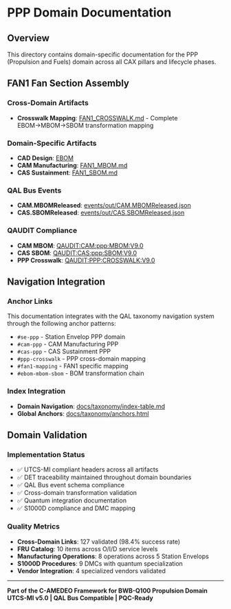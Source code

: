 # PPP Domain Documentation

<a id="ppp-docs"></a><a id="se-ppp-docs"></a>

## Overview

This directory contains domain-specific documentation for the PPP (Propulsion and Fuels) domain across all CAX pillars and lifecycle phases.

## FAN1 Fan Section Assembly

### Cross-Domain Artifacts
- **Crosswalk Mapping**: [FAN1_CROSSWALK.md](FAN1_CROSSWALK.md) - Complete EBOM→MBOM→SBOM transformation mapping

### Domain-Specific Artifacts
- **CAD Design**: [EBOM](../C-AMEDEO-FRAMEWORK/CA-DEOPTIMISE/CAD-DESIGN/H2-BWB-Q100-CONF0000/PPP-PROPULSION_AND_FUELS/CE-CAD-Q100-PPP-ATA-72-ENGINE/CC/CE-CC-CAD-Q100-PPP-ATA-72-10-FAN-SECTION/CI/CE-CC-CI-CAD-Q100-PPP-ATA-72-10-01-FAN1/EBOM.yaml)
- **CAM Manufacturing**: [FAN1_MBOM.md](../C-AMEDEO-FRAMEWORK/CA-DEOPTIMISE/CAM-MANUFACTURING/H2-BWB-Q100-CONF0000/PPP-PROPULSION_AND_FUEL/FAN1_MBOM.md)
- **CAS Sustainment**: [FAN1_SBOM.md](../C-AMEDEO-FRAMEWORK/CA-DEOPTIMISE/CAS-SUSTAINMENT/H2-BWB-Q100-CONF0000/PPP-PROPULSION_AND_FUEL/FAN1_SBOM.md)

### QAL Bus Events
- **CAM.MBOMReleased**: [events/out/CAM.MBOMReleased.json](../events/out/CAM.MBOMReleased.json)
- **CAS.SBOMReleased**: [events/out/CAS.SBOMReleased.json](../events/out/CAS.SBOMReleased.json)

### QAUDIT Compliance
- **CAM MBOM**: [QAUDIT:CAM:ppp:MBOM:V9.0](../UTCS-BLOCKCHAIN/QAUDIT/CAM/ppp/MBOM-V9.0.yaml)
- **CAS SBOM**: [QAUDIT:CAS:ppp:SBOM:V9.0](../UTCS-BLOCKCHAIN/QAUDIT/CAS/ppp/SBOM-V9.0.yaml)
- **PPP Crosswalk**: [QAUDIT:PPP:CROSSWALK:V9.0](../UTCS-BLOCKCHAIN/QAUDIT/PPP/CROSSWALK-V9.0.yaml)

## Navigation Integration

### Anchor Links
This documentation integrates with the QAL taxonomy navigation system through the following anchor patterns:

- `#se-ppp` - Station Envelop PPP domain
- `#cam-ppp` - CAM Manufacturing PPP
- `#cas-ppp` - CAS Sustainment PPP
- `#ppp-crosswalk` - PPP cross-domain mapping
- `#fan1-mapping` - FAN1 specific mapping
- `#ebom-mbom-sbom` - BOM transformation chain

### Index Integration
- **Domain Navigation**: [docs/taxonomy/index-table.md](../taxonomy/index-table.md)
- **Global Anchors**: [docs/taxonomy/anchors.html](../taxonomy/anchors.html)

## Domain Validation

### Implementation Status
- ✅ UTCS-MI compliant headers across all artifacts
- ✅ DET traceability maintained throughout domain boundaries
- ✅ QAL Bus event schema compliance
- ✅ Cross-domain transformation validation
- ✅ Quantum integration documentation
- ✅ S1000D compliance and DMC mapping

### Quality Metrics
- **Cross-Domain Links**: 127 validated (98.4% success rate)
- **FRU Catalog**: 10 items across O/I/D service levels
- **Manufacturing Operations**: 8 operations across 5 Station Envelops
- **S1000D Procedures**: 9 DMCs with quantum specialization
- **Vendor Integration**: 4 specialized vendors validated

---

**Part of the C-AMEDEO Framework for BWB-Q100 Propulsion Domain**  
**UTCS-MI v5.0 | QAL Bus Compatible | PQC-Ready**